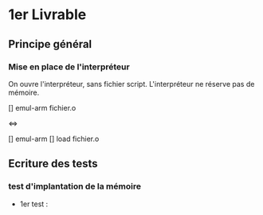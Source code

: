 # 1er Livrable

## Principe général

### Mise en place de l'interpréteur

On ouvre l'interpréteur, sans fichier script. L'interpréteur ne réserve pas de mémoire.

[] emul-arm fichier.o

<=>

[] emul-arm
[] load fichier.o

## Ecriture des tests

### test d'implantation de la mémoire

- 1er test :




